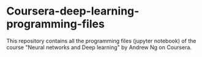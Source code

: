 # Coursera-deep-learning-programming-files
This repository contains all the programming files (jupyter notebook) of the course "Neural networks and Deep learning" by Andrew Ng on Coursera.
